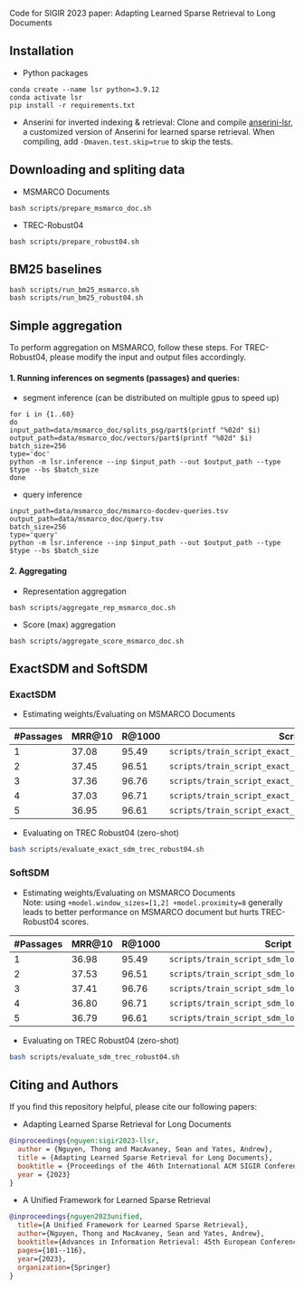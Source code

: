 Code for SIGIR 2023 paper: Adapting Learned Sparse Retrieval to Long Documents
## Installation 
- Python packages
```console
conda create --name lsr python=3.9.12
conda activate lsr
pip install -r requirements.txt
```
- Anserini for inverted indexing & retrieval:  Clone and compile [anserini-lsr](https://github.com/thongnt99/anserini-lsr), a customized version of Anserini for learned sparse retrieval. When compiling, add ```-Dmaven.test.skip=true``` to skip the tests.

## Downloading and spliting data 

* MSMARCO Documents
```console
bash scripts/prepare_msmarco_doc.sh
```

* TREC-Robust04

```console
bash scripts/prepare_robust04.sh 
```
## BM25 baselines
```console
bash scripts/run_bm25_msmarco.sh 
bash scripts/run_bm25_robust04.sh 
```
## Simple aggregation 
To perform aggregation on MSMARCO, follow these steps. For TREC-Robust04, please modify the input and output files accordingly.
#### 1. Running inferences on segments (passages) and queries:
- segment inference (can be distributed on multiple gpus to speed up)
```console
for i in {1..60}
do
input_path=data/msmarco_doc/splits_psg/part$(printf "%02d" $i)
output_path=data/msmarco_doc/vectors/part$(printf "%02d" $i)
batch_size=256
type='doc'
python -m lsr.inference --inp $input_path --out $output_path --type $type --bs $batch_size
done
```
- query inference
```console
input_path=data/msmarco_doc/msmarco-docdev-queries.tsv
output_path=data/msmarco_doc/query.tsv
batch_size=256
type='query'
python -m lsr.inference --inp $input_path --out $output_path --type $type --bs $batch_size
```
#### 2. Aggregating
- Representation aggregation
```console
bash scripts/aggregate_rep_msmarco_doc.sh 
```
- Score (max) aggregation
```console
bash scripts/aggregate_score_msmarco_doc.sh
``` 
## ExactSDM and SoftSDM

### ExactSDM 
* Estimating weights/Evaluating on MSMARCO Documents 

| #Passages | MRR@10 | R@1000 | Script | 
|--------------|--------|--------|---------|
| 1            |  37.08 | 95.49  | ```scripts/train_script_exact_sdm_long_reranker_1_psg.sh``` |  
| 2            |  37.45 | 96.51  | ```scripts/train_script_exact_sdm_long_reranker_2_psg.sh``` |  
| 3            |  37.36 | 96.76  | ```scripts/train_script_exact_sdm_long_reranker_3_psg.sh``` |  
| 4            |  37.03 | 96.71  | ```scripts/train_script_exact_sdm_long_reranker_4_psg.sh``` |  
| 5            |  36.95 | 96.61  | ```scripts/train_script_exact_sdm_long_reranker_5_psg.sh``` |  

* Evaluating on TREC Robust04 (zero-shot)
```bash 
bash scripts/evaluate_exact_sdm_trec_robust04.sh
```
### SoftSDM
* Estimating weights/Evaluating on MSMARCO Documents <br> Note: using ```+model.window_sizes=[1,2] +model.proximity=8``` generally leads to better performance on MSMARCO document but hurts TREC-Robust04 scores.


| #Passages | MRR@10 | R@1000 | Script | 
|--------------|--------|--------|---------|
| 1            |  36.98 | 95.49  | ```scripts/train_script_sdm_long_reranker_1_psg.sh``` |  
| 2            |  37.53 | 96.51  | ```scripts/train_script_sdm_long_reranker_2_psg.sh``` |  
| 3            |  37.41 | 96.76  | ```scripts/train_script_sdm_long_reranker_3_psg.sh``` |  
| 4            |  36.80 | 96.71  | ```scripts/train_script_sdm_long_reranker_4_psg.sh``` |  
| 5            |  36.79 | 96.61  | ```scripts/train_script_sdm_long_reranker_5_psg.sh``` |  

* Evaluating on TREC Robust04 (zero-shot)
```bash 
bash scripts/evaluate_sdm_trec_robust04.sh
```
## Citing and Authors 
If you find this repository helpful, please cite our following papers:
- Adapting Learned Sparse Retrieval for Long Documents
```bibtex
@inproceedings{nguyen:sigir2023-llsr,
  author = {Nguyen, Thong and MacAvaney, Sean and Yates, Andrew},
  title = {Adapting Learned Sparse Retrieval for Long Documents},
  booktitle = {Proceedings of the 46th International ACM SIGIR Conference on Research and Development in Information Retrieval},
  year = {2023}
}

```
- A Unified Framework for Learned Sparse Retrieval
```bibtex
@inproceedings{nguyen2023unified,
  title={A Unified Framework for Learned Sparse Retrieval},
  author={Nguyen, Thong and MacAvaney, Sean and Yates, Andrew},
  booktitle={Advances in Information Retrieval: 45th European Conference on Information Retrieval, ECIR 2023, Dublin, Ireland, April 2--6, 2023, Proceedings, Part III},
  pages={101--116},
  year={2023},
  organization={Springer}
}
```


